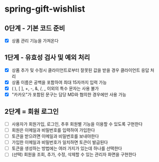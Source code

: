 # spring-gift-wishlist

## 0단계 - 기본 코드 준비
- [x] 상품 관리 기능을 가져온다

## 1단계 - 유효성 검사 및 예외 처리
- [x] 상품 추가 및 수정시 클라이언트로부터 잘못된 값을 받을 경우 클라이언트 응답 처리
- [x] 상품 이름은 공백을 포함하여 최대 15자까지 입력 가능
- [x] ( ), [ ], +, -, &, /, _ 이외의 특수 문자는 사용 불가
- [x] "카카오"가 포함된 문구는 담당 MD와 협의한 경우에만 사용 가능

## 2단계 = 회원 로그인
- [ ] 사용자가 회원가입, 로그인, 추후 회원별 기능을 이용할 수 있도록 구현한다
- [ ] 회원은 이메일과 비밀번호를 입력하여 가입한다
- [ ] 토큰을 받으려면 이메일과 비밀번호를 보내야한다
- [ ] 가입한 이메일과 비밀번호가 일치하면 토큰이 발급된다
- [ ] 토큰을 생성하는 방법에는 여러 가지가 있는데 하나를 선택한다
- [ ] (선택) 회원을 조회, 추가, 수정, 삭제할 수 있는 관리자 화면을 구현한다